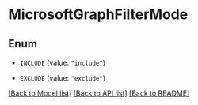 # MicrosoftGraphFilterMode

## Enum


* `INCLUDE` (value: `"include"`)

* `EXCLUDE` (value: `"exclude"`)


[[Back to Model list]](../README.md#documentation-for-models) [[Back to API list]](../README.md#documentation-for-api-endpoints) [[Back to README]](../README.md)


